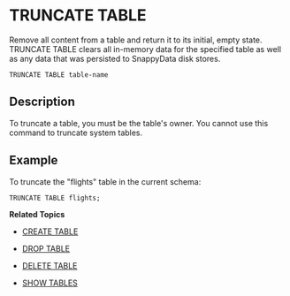# TRUNCATE TABLE

Remove all content from a table and return it to its initial, empty state. TRUNCATE TABLE clears all in-memory data for the specified table as well as any data that was persisted to SnappyData disk stores. 

```no-highlight
TRUNCATE TABLE table-name
```

## Description

To truncate a table, you must be the table's owner. You cannot use this command to truncate system tables.

## Example

To truncate the "flights" table in the current schema:

```no-highlight
TRUNCATE TABLE flights;
```

**Related Topics**</br>

* [CREATE TABLE](create-table.md)

* [DROP TABLE](drop-table.md)

* [DELETE TABLE](delete.md)

* [SHOW TABLES](../interactive_commands/show.md#tables)
